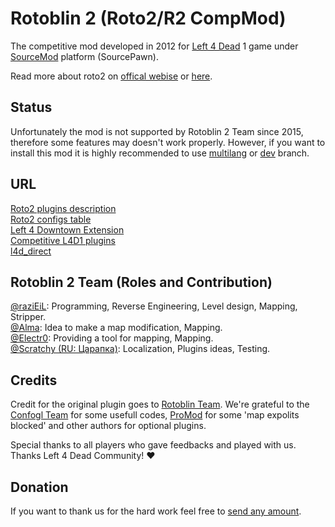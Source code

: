 # Rotoblin 2 (Roto2/R2 CompMod)
The competitive mod developed in 2012 for [Left 4 Dead](http://www.l4d.com/blog/ "Left 4 Dead") 1 game under [SourceMod](https://www.sourcemod.net/ "SourceMod") platform (SourcePawn).

Read more about roto2 on [offical webise](https://code.google.com/archive/p/rotoblin2/ "offical webise") or [here](https://github.com/raziEiL/rotoblin2/blob/wiki/ProjectHome.md "here").

## Status 
Unfortunately the mod is not supported by Rotoblin 2 Team since 2015, therefore some features may doesn't work properly. However, if you want to install this mod it is highly recommended to use [multilang](https://github.com/raziEiL/rotoblin2/tree/multilang "multilang") or [dev](https://github.com/raziEiL/rotoblin2/tree/dev "dev") branch.

## URL
[Roto2 plugins description](https://github.com/raziEiL/rotoblin2/blob/wiki/Plugins.md "Roto2 plugin description")  
[Roto2 configs table](https://github.com/raziEiL/rotoblin2/blob/wiki/ConfigsTable.md "Configs Table")  
[Left 4 Downtown Extension](https://bitbucket.org/disawar1/left4downtown/downloads/ " l4downtown extension")  
[Competitive L4D1 plugins](https://bitbucket.org/disawar1/l4d-competitive-plugins/src/master/ "Competitive L4D1 Plugins")  
[l4d_direct](https://github.com/raziEiL/l4d_direct-port "l4d_direct")  

## Rotoblin 2 Team (Roles and Contribution)
[@raziEiL](https://github.com/raziEiL "@raziEiL"): Programming, Reverse Engineering, Level design, Mapping, Stripper.  
[@Alma](https://steamcommunity.com/id/Almo4ka/ "@Alma"): Idea to make a map modification, Mapping.  
[@Electr0](https://forums.alliedmods.net/member.php?u=152668 "Electr0"): Providing a tool for mapping, Mapping.  
[@Scratchy (RU: Царапка)](https://steamcommunity.com/id/Myavuka/ "@Scratchy (RU: Царапка)"): Localization, Plugins ideas, Testing.  

## Credits
Credit for the original plugin goes to [Rotoblin Team](https://code.google.com/archive/p/rotoblin/wikis/Installation.wiki "Rotoblin Team").     We're grateful to the [Confogl Team](https://code.google.com/archive/p/confogl/ "Confogl Team") for some usefull codes, [ProMod](https://github.com/Stabbath/ProMod "ProMod") for some 'map expolits blocked' and other authors for optional plugins.

Special thanks to all players who gave feedbacks and played with us.  
Thanks Left 4 Dead Community! ❤️

## Donation
If you want to thank us for the hard work feel free to [send any amount](https://www.paypal.me/razicat "send any amount").
